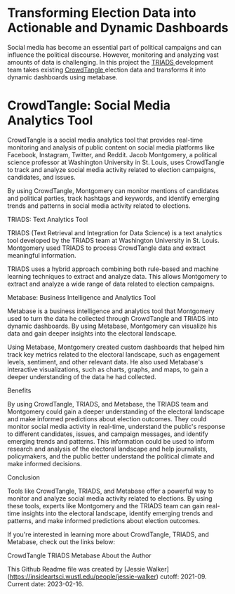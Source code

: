 # Transforming Election Data into Actionable and Dynamic Dashboards

Social media has become an essential part of political campaigns and can influence the political discourse. 
However, monitoring and analyzing vast amounts of data is challenging. 
In this project the <a href="https://triads.wustl.edu">  TRIADS </a> development team takes existing  <a href="https://help.crowdtangle.com/en/articles/2346958-using-crowdtangle-for-elections-coverage">CrowdTangle </a> election data and transforms it into dynamic dashboards using metabase.  

# CrowdTangle: Social Media Analytics Tool

CrowdTangle is a social media analytics tool that provides real-time monitoring and analysis of public content on social media platforms like Facebook, Instagram, Twitter, and Reddit. Jacob Montgomery, a political science professor at Washington University in St. Louis, uses CrowdTangle to track and analyze social media activity related to election campaigns, candidates, and issues.

By using CrowdTangle, Montgomery can monitor mentions of candidates and political parties, track hashtags and keywords, and identify emerging trends and patterns in social media activity related to elections.

TRIADS: Text Analytics Tool

TRIADS (Text Retrieval and Integration for Data Science) is a text analytics tool developed by the TRIADS team at Washington University in St. Louis. Montgomery used TRIADS to process CrowdTangle data and extract meaningful information.

TRIADS uses a hybrid approach combining both rule-based and machine learning techniques to extract and analyze data. This allows Montgomery to extract and analyze a wide range of data related to election campaigns.

Metabase: Business Intelligence and Analytics Tool

Metabase is a business intelligence and analytics tool that Montgomery used to turn the data he collected through CrowdTangle and TRIADS into dynamic dashboards. By using Metabase, Montgomery can visualize his data and gain deeper insights into the electoral landscape.

Using Metabase, Montgomery created custom dashboards that helped him track key metrics related to the electoral landscape, such as engagement levels, sentiment, and other relevant data. He also used Metabase's interactive visualizations, such as charts, graphs, and maps, to gain a deeper understanding of the data he had collected.

Benefits

By using CrowdTangle, TRIADS, and Metabase, the TRIADS team and Montgomery could gain a deeper understanding of the electoral landscape and make informed predictions about election outcomes. They could monitor social media activity in real-time, understand the public's response to different candidates, issues, and campaign messages, and identify emerging trends and patterns. This information could be used to inform research and analysis of the electoral landscape and help journalists, policymakers, and the public better understand the political climate and make informed decisions.

Conclusion

Tools like CrowdTangle, TRIADS, and Metabase offer a powerful way to monitor and analyze social media activity related to elections. By using these tools, experts like Montgomery and the TRIADS team can gain real-time insights into the electoral landscape, identify emerging trends and patterns, and make informed predictions about election outcomes.

If you're interested in learning more about CrowdTangle, TRIADS, and Metabase, check out the links below:

CrowdTangle
TRIADS
Metabase
About the Author

This Github Readme file was created by [Jessie Walker] (https://insideartsci.wustl.edu/people/jessie-walker) cutoff: 2021-09. Current date: 2023-02-16.
